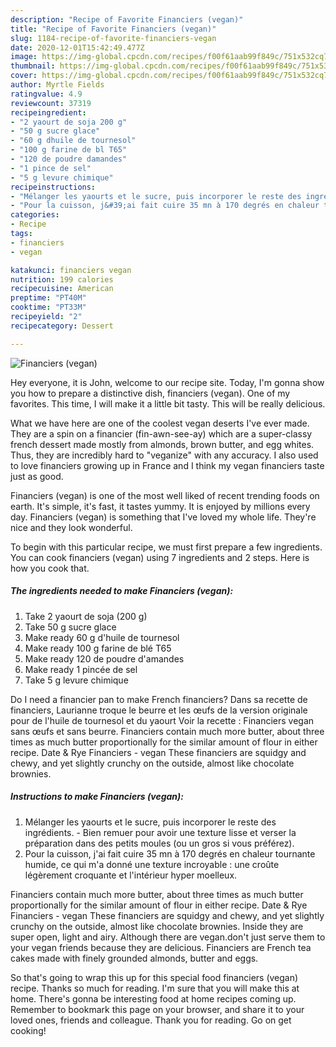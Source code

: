 ```yaml
---
description: "Recipe of Favorite Financiers (vegan)"
title: "Recipe of Favorite Financiers (vegan)"
slug: 1184-recipe-of-favorite-financiers-vegan
date: 2020-12-01T15:42:49.477Z
image: https://img-global.cpcdn.com/recipes/f00f61aab99f849c/751x532cq70/financiers-vegan-photo-principale-de-la-recette.jpg
thumbnail: https://img-global.cpcdn.com/recipes/f00f61aab99f849c/751x532cq70/financiers-vegan-photo-principale-de-la-recette.jpg
cover: https://img-global.cpcdn.com/recipes/f00f61aab99f849c/751x532cq70/financiers-vegan-photo-principale-de-la-recette.jpg
author: Myrtle Fields
ratingvalue: 4.9
reviewcount: 37319
recipeingredient:
- "2 yaourt de soja 200 g"
- "50 g sucre glace"
- "60 g dhuile de tournesol"
- "100 g farine de bl T65"
- "120 de poudre damandes"
- "1 pince de sel"
- "5 g levure chimique"
recipeinstructions:
- "Mélanger les yaourts et le sucre, puis incorporer le reste des ingrédients. Bien remuer pour avoir une texture lisse et verser la préparation dans des petits moules (ou un gros si vous préférez)."
- "Pour la cuisson, j&#39;ai fait cuire 35 mn à 170 degrés en chaleur tournante humide, ce qui m&#39;a donné une texture incroyable : une croûte légèrement croquante et l&#39;intérieur hyper moelleux."
categories:
- Recipe
tags:
- financiers
- vegan

katakunci: financiers vegan 
nutrition: 199 calories
recipecuisine: American
preptime: "PT40M"
cooktime: "PT33M"
recipeyield: "2"
recipecategory: Dessert

---
```



![Financiers (vegan)](https://img-global.cpcdn.com/recipes/f00f61aab99f849c/751x532cq70/financiers-vegan-photo-principale-de-la-recette.jpg)

Hey everyone, it is John, welcome to our recipe site. Today, I'm gonna show you how to prepare a distinctive dish, financiers (vegan). One of my favorites. This time, I will make it a little bit tasty. This will be really delicious.

What we have here are one of the coolest vegan deserts I&#39;ve ever made. They are a spin on a financier (fin-awn-see-ay) which are a super-classy french dessert made mostly from almonds, brown butter, and egg whites. Thus, they are incredibly hard to &#34;veganize&#34; with any accuracy. I also used to love financiers growing up in France and I think my vegan financiers taste just as good.

Financiers (vegan) is one of the most well liked of recent trending foods on earth. It's simple, it's fast, it tastes yummy. It is enjoyed by millions every day. Financiers (vegan) is something that I've loved my whole life. They're nice and they look wonderful.


To begin with this particular recipe, we must first prepare a few ingredients. You can cook financiers (vegan) using 7 ingredients and 2 steps. Here is how you cook that.

<!--inarticleads1-->

##### The ingredients needed to make Financiers (vegan):

1. Take 2 yaourt de soja (200 g)
1. Take 50 g sucre glace
1. Make ready 60 g d&#39;huile de tournesol
1. Make ready 100 g farine de blé T65
1. Make ready 120 de poudre d&#39;amandes
1. Make ready 1 pincée de sel
1. Take 5 g levure chimique


Do I need a financier pan to make French financiers? Dans sa recette de financiers, Laurianne troque le beurre et les œufs de la version originale pour de l&#39;huile de tournesol et du yaourt Voir la recette : Financiers vegan sans œufs et sans beurre. Financiers contain much more butter, about three times as much butter proportionally for the similar amount of flour in either recipe. Date &amp; Rye Financiers - vegan These financiers are squidgy and chewy, and yet slightly crunchy on the outside, almost like chocolate brownies. 

<!--inarticleads2-->

##### Instructions to make Financiers (vegan):

1. Mélanger les yaourts et le sucre, puis incorporer le reste des ingrédients. - Bien remuer pour avoir une texture lisse et verser la préparation dans des petits moules (ou un gros si vous préférez).
1. Pour la cuisson, j&#39;ai fait cuire 35 mn à 170 degrés en chaleur tournante humide, ce qui m&#39;a donné une texture incroyable : une croûte légèrement croquante et l&#39;intérieur hyper moelleux.


Financiers contain much more butter, about three times as much butter proportionally for the similar amount of flour in either recipe. Date &amp; Rye Financiers - vegan These financiers are squidgy and chewy, and yet slightly crunchy on the outside, almost like chocolate brownies. Inside they are super open, light and airy. Although there are vegan.don&#39;t just serve them to your vegan friends because they are delicious. Financiers are French tea cakes made with finely grounded almonds, butter and eggs. 

So that's going to wrap this up for this special food financiers (vegan) recipe. Thanks so much for reading. I'm sure that you will make this at home. There's gonna be interesting food at home recipes coming up. Remember to bookmark this page on your browser, and share it to your loved ones, friends and colleague. Thank you for reading. Go on get cooking!
